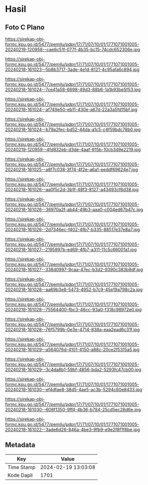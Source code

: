 # Hasil

## Foto C Plano

https://sirekap-obj-formc.kpu.go.id/5477/pemilu/pdpr/17/71/07/10/01/1771071001005-20240219-120958--cae6c51f-077f-4b35-bc15-74cdc652306e.jpg

https://sirekap-obj-formc.kpu.go.id/5477/pemilu/pdpr/17/71/07/10/01/1771071001005-20240218-161023--5b8b3717-3ade-4e1d-8121-4c95afa6c894.jpg

https://sirekap-obj-formc.kpu.go.id/5477/pemilu/pdpr/17/71/07/10/01/1771071001005-20240218-161024--7ce41a58-6698-49d3-88b6-1a1b93be5f53.jpg

https://sirekap-obj-formc.kpu.go.id/5477/pemilu/pdpr/17/71/07/10/01/1771071001005-20240218-161024--af749e50-eb11-430e-a67d-22a3a5fd15bf.jpg

https://sirekap-obj-formc.kpu.go.id/5477/pemilu/pdpr/17/71/07/10/01/1771071001005-20240218-161024--b79a2fec-bd52-44da-a1c5-c4f59bdc78b0.jpg

https://sirekap-obj-formc.kpu.go.id/5477/pemilu/pdpr/17/71/07/10/01/1771071001005-20240219-120959--4fd832eb-d3de-4aaf-915b-10cb3d9e2219.jpg

https://sirekap-obj-formc.kpu.go.id/5477/pemilu/pdpr/17/71/07/10/01/1771071001005-20240218-161025--a8f7c038-3f74-4f2e-a6a1-eeddf69624e7.jpg

https://sirekap-obj-formc.kpu.go.id/5477/pemilu/pdpr/17/71/07/10/01/1771071001005-20240218-161026--aa0f5c2d-3b1f-48f3-8127-a43493cf6d38.jpg

https://sirekap-obj-formc.kpu.go.id/5477/pemilu/pdpr/17/71/07/10/01/1771071001005-20240218-161026--36970a2f-ab44-49b3-aaa0-c004ed67b47c.jpg

https://sirekap-obj-formc.kpu.go.id/5477/pemilu/pdpr/17/71/07/10/01/1771071001005-20240218-161026--2d7346ec-f402-4fb7-b335-88517e37e8a7.jpg

https://sirekap-obj-formc.kpu.go.id/5477/pemilu/pdpr/17/71/07/10/01/1771071001005-20240218-161027--2195897b-ed69-4fb7-a311-11c5c66001a1.jpg

https://sirekap-obj-formc.kpu.go.id/5477/pemilu/pdpr/17/71/07/10/01/1771071001005-20240218-161027--338d0997-9caa-47ec-b3d2-9390c383b9df.jpg

https://sirekap-obj-formc.kpu.go.id/5477/pemilu/pdpr/17/71/07/10/01/1771071001005-20240218-161028--aa69b3e8-5473-4952-b7c9-45e19a798c2a.jpg

https://sirekap-obj-formc.kpu.go.id/5477/pemilu/pdpr/17/71/07/10/01/1771071001005-20240218-161028--75564400-fbc3-46cc-93a0-f318c98972e0.jpg

https://sirekap-obj-formc.kpu.go.id/5477/pemilu/pdpr/17/71/07/10/01/1771071001005-20240218-161028--76f5799b-0e3e-4714-838a-eaa2ead6c31f.jpg

https://sirekap-obj-formc.kpu.go.id/5477/pemilu/pdpr/17/71/07/10/01/1771071001005-20240218-161029--a564076d-4101-4150-a88c-20ce2f5315a5.jpg

https://sirekap-obj-formc.kpu.go.id/5477/pemilu/pdpr/17/71/07/10/01/1771071001005-20240218-161029--3c4da8b1-59bf-4856-bda2-5293fc47cb00.jpg

https://sirekap-obj-formc.kpu.go.id/5477/pemilu/pdpr/17/71/07/10/01/1771071001005-20240218-161030--ef4dfae8-38d5-4ae5-ac3b-5294c60e8433.jpg

https://sirekap-obj-formc.kpu.go.id/5477/pemilu/pdpr/17/71/07/10/01/1771071001005-20240218-161030--608f1350-9ff4-4b36-b784-25cd5ec28d6e.jpg

https://sirekap-obj-formc.kpu.go.id/5477/pemilu/pdpr/17/71/07/10/01/1771071001005-20240218-161022--3ade6d26-846a-4be3-9fb9-e9e2f8f1f8be.jpg


## Metadata

| Key        | Value               |
| ---------- | ------------------- |
| Time Stamp | 2024-02-19 13:03:08 |
| Kode Dapil | 1701                |



